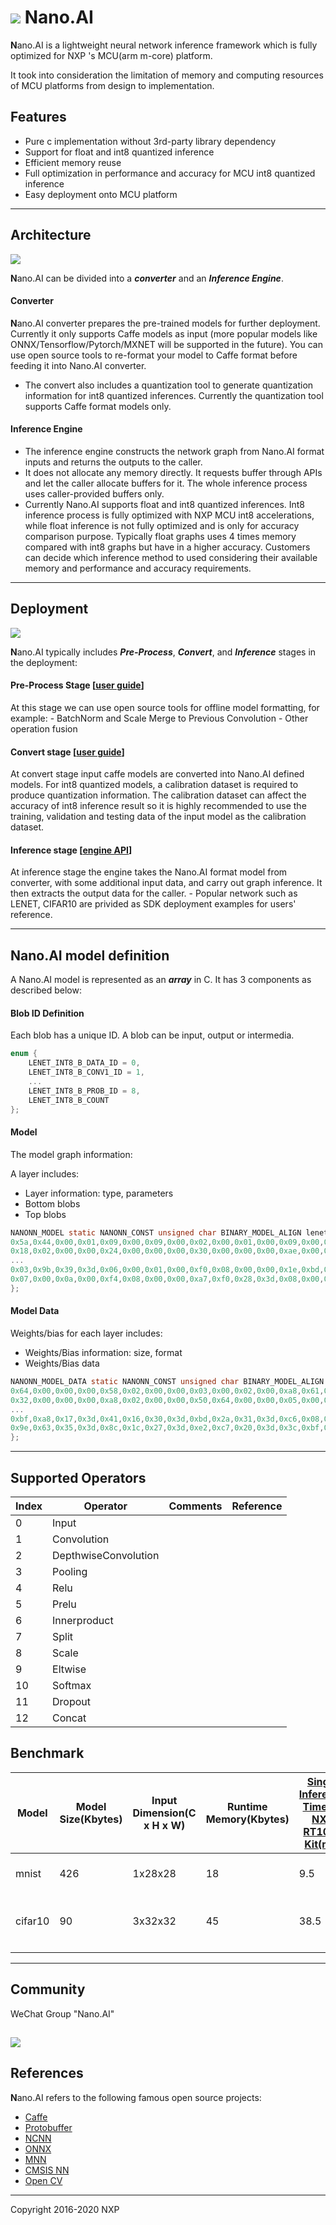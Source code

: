 # ![](./doc/NanoAI_MCU.PNG) Nano.AI
**N**ano.AI is a lightweight neural network inference framework which is fully optimized for NXP 's MCU(arm m-core) platform. 

It took into consideration the limitation of memory and computing resources of MCU platforms from design to implementation.

## Features

- Pure c implementation without 3rd-party library dependency
- Support for float and int8 quantized inference
- Efficient memory reuse
- Full optimization in performance and accuracy for MCU int8 quantized inference
- Easy deployment onto MCU platform

---

## Architecture

![](./doc/NanoAI_Architecture.PNG)

**N**ano.AI can be divided into a ***converter*** and an ***Inference Engine***.  

#### **Converter**

**N**ano.AI converter prepares the pre-trained models for further deployment. Currently it only supports Caffe models as input (more popular models like ONNX/Tensorflow/Pytorch/MXNET will be supported in the future). You can use open source tools to re-format your model to Caffe format before feeding it into Nano.AI converter.

- The convert also includes a quantization tool to generate quantization information for int8 quantized inferences. Currently the quantization tool supports Caffe format models only. 

#### **Inference Engine**

- The inference engine constructs the network graph from Nano.AI format inputs and returns the outputs to the caller.
- It does not allocate any memory directly. It requests buffer through APIs and let the caller allocate buffers for it. The whole inference process uses caller-provided buffers only.
- Currently Nano.AI supports float and int8 quantized inferences. Int8 inference process is fully optimized with NXP MCU int8 accelerations, while float inference is not fully optimized and is only for accuracy comparison purpose. Typically float graphs uses 4 times memory compared with int8 graphs but have in a higher accuracy. Customers can decide which inference method to used considering their available memory and performance and accuracy requirements.

****

## Deployment
![](./doc/NanoAI_Deployment.PNG)

**N**ano.AI typically includes ***Pre-Process***, ***Convert***, and ***Inference*** stages in the deployment: 

#### **Pre-Process Stage**    [[user guide](./doc/preprocess_user_guide.md)]

At this stage we can use open source tools for offline model formatting, for example:
     - BatchNorm and Scale Merge to Previous Convolution
     - Other operation fusion

#### **Convert stage**    [[user guide](./doc/tools_user_guide.md)]

At convert stage input caffe models are converted into Nano.AI defined models. For int8 quantized models, a calibration dataset is required to produce quantization information. The calibration dataset can affect the accuracy of int8 inference result so it is highly recommended to use the training, validation and testing data of the input model as the calibration dataset.

#### **Inference stage**    [[engine API](./doc/engine_api.md)]

At inference stage the engine takes the Nano.AI format model from converter, with some additional input data, and carry out graph inference. It then extracts the output data for the caller. - Popular network such as LENET, CIFAR10 are privided as SDK deployment examples for users' reference.

****

## Nano.AI model definition

A Nano.AI model is represented as an ***array*** in C. It has 3 components as described below:

#### **Blob ID Definition**

Each blob has a unique ID. A blob can be input, output or intermedia.

```c
enum {
    LENET_INT8_B_DATA_ID = 0,
    LENET_INT8_B_CONV1_ID = 1,
    ...
    LENET_INT8_B_PROB_ID = 8,
    LENET_INT8_B_COUNT
};
```
#### **Model**

The model graph information:

A layer includes:

- Layer information: type, parameters
- Bottom blobs
- Top blobs

```c
NANONN_MODEL static NANONN_CONST unsigned char BINARY_MODEL_ALIGN lenet_int8_binary_model[] = {
0x5a,0x44,0x00,0x01,0x09,0x00,0x09,0x00,0x02,0x00,0x01,0x00,0x09,0x00,0x02,0x00,
0x18,0x02,0x00,0x00,0x24,0x00,0x00,0x00,0x30,0x00,0x00,0x00,0xae,0x00,0x00,0x00,
...
0x03,0x9b,0x39,0x3d,0x06,0x00,0x01,0x00,0xf0,0x08,0x00,0x00,0x1e,0xbd,0x0c,0x3d,
0x07,0x00,0x0a,0x00,0xf4,0x08,0x00,0x00,0xa7,0xf0,0x28,0x3d,0x08,0x00,0x01,0x00,
};
```
#### **Model Data**

Weights/bias for each layer includes:

- Weights/Bias information: size, format
- Weights/Bias data

```c
NANONN_MODEL_DATA static NANONN_CONST unsigned char BINARY_MODEL_ALIGN lenet_int8_binary_model_data[] = {
0x64,0x00,0x00,0x00,0x58,0x02,0x00,0x00,0x03,0x00,0x02,0x00,0xa8,0x61,0x00,0x00,
0x32,0x00,0x00,0x00,0xa8,0x02,0x00,0x00,0x50,0x64,0x00,0x00,0x05,0x00,0x02,0x00,
...
0xbf,0xa8,0x17,0x3d,0x41,0x16,0x30,0x3d,0xbd,0x2a,0x31,0x3d,0xc6,0x08,0x35,0x3d,
0x9e,0x63,0x35,0x3d,0x8c,0x1c,0x27,0x3d,0xe2,0xc7,0x20,0x3d,0x3c,0xbf,0x27,0x3d,
};
```

---

## Supported Operators

| Index | Operator             | Comments | Reference |
| ----- | -------------------- | -------- | --------- |
| 0     | Input                |          |           |
| 1     | Convolution          |          |           |
| 2     | DepthwiseConvolution |          |           |
| 3     | Pooling              |          |           |
| 4     | Relu                 |          |           |
| 5     | Prelu                |          |           |
| 6     | Innerproduct         |          |           |
| 7     | Split                |          |           |
| 8     | Scale                |          |           |
| 9     | Eltwise              |          |           |
| 10    | Softmax              |          |           |
| 11    | Dropout              |          |           |
| 12    | Concat               |          |           |
## Benchmark

| Model   | Model Size(Kbytes) | Input   Dimension(C x H x W) | Runtime Memory(Kbytes) | [Single Inference Time on NXP RT106F  Kit(ms)](https://www.nxp.com/design/designs/nxp-edgeready-mcu-based-solution-for-face-recognition:MCU-FACE-RECOGNITION) | MSE With Float | Similarity With Float | Calibration  Data set           |
| ------- | ------------------ | ---------------------------- | ---------------------- | ------------------------------------------------------------ | -------------- | --------------------- | ------------------------------- |
| mnist   | 426                | 1x28x28                      | 18                     | 9.5                                                          | 0.000063       | 1.0                   | mnist train and test data set   |
| cifar10 | 90                 | 3x32x32                      | 45                     | 38.5                                                         | 0.009022       | 0.999872              | cifar10 train and test data set |
|         |                    |                              |                        |                                                              |                |                       |                                 |


---

## Community
WeChat Group "Nano.AI"

![](./doc/NanoAI_WeChat.PNG)
---

## References

**N**ano.AI refers to the following famous open source projects:
- [Caffe](https://github.com/BVLC/caffe)
- [Protobuffer](https://github.com/protocolbuffers/protobuf)
- [NCNN](https://github.com/Tencent/ncnn)
- [ONNX](https://github.com/onnx/onnx)
- [MNN](https://github.com/alibaba/MNN)
- [CMSIS NN](https://arm-software.github.io/CMSIS_5/NN/html/index.html)
- [Open CV](https://opencv.org/)

---
Copyright 2016-2020 NXP